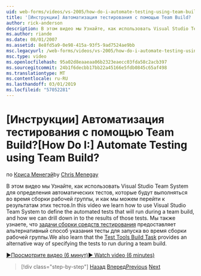 ```yaml
---
uid: web-forms/videos/vs-2005/how-do-i-automate-testing-using-team-build
title: '[Инструкции] Автоматизация тестирования с помощью Team Build? | Документы Майкрософт'
author: rick-anderson
description: В этом видео мы Узнайте, как использовать Visual Studio Team System для определения автоматических тестов, которые будут выполняться во время сборки рабочей группы, и как мы можем перейти для...
ms.author: riande
ms.date: 08/01/2007
ms.assetid: 8e8fd5a9-0e98-415a-93f5-9ad7524ae9bb
msc.legacyurl: /web-forms/videos/vs-2005/how-do-i-automate-testing-using-team-build
msc.type: video
ms.openlocfilehash: 95a02d8eaaeaa06b2323eaecc03fda58c2acb397
ms.sourcegitcommit: 24b1f6decbb17bb22a45166e5fdb0845c65af498
ms.translationtype: MT
ms.contentlocale: ru-RU
ms.lasthandoff: 03/01/2019
ms.locfileid: "57052281"
---
```

<a name="how-do-i-automate-testing-using-team-build"></a><span data-ttu-id="94f94-104">[Инструкции] Автоматизация тестирования с помощью Team Build?</span><span class="sxs-lookup"><span data-stu-id="94f94-104">[How Do I:] Automate Testing using Team Build?</span></span>
====================
<span data-ttu-id="94f94-105">по [Криса Менегэй](https://twitter.com/CMenegay)</span><span class="sxs-lookup"><span data-stu-id="94f94-105">by [Chris Menegay](https://twitter.com/CMenegay)</span></span>

<span data-ttu-id="94f94-106">В этом видео мы Узнайте, как использовать Visual Studio Team System для определения автоматических тестов, которые будут выполняться во время сборки рабочей группы, и как мы можем перейти к результатам этих тестов.</span><span class="sxs-lookup"><span data-stu-id="94f94-106">In this video we learn how to use Visual Studio Team System to define the automated tests that will run during a team build, and how we can drill down in to the results of those tests.</span></span> <span data-ttu-id="94f94-107">Мы также узнаете, что [задачи сборки средств тестирования](https://msdn.microsoft.com/vstudio/aa718351.aspx#bttt) предоставляет альтернативный способ указания тесты для запуска во время сборки рабочей группы.</span><span class="sxs-lookup"><span data-stu-id="94f94-107">We also learn that the [Test Tools Build Task](https://msdn.microsoft.com/vstudio/aa718351.aspx#bttt) provides an alternative way of specifying the tests to run during a team build.</span></span>

[<span data-ttu-id="94f94-108">&#9654;Просмотрите видео (6 минут)</span><span class="sxs-lookup"><span data-stu-id="94f94-108">&#9654; Watch video (6 minutes)</span></span>](https://channel9.msdn.com/Blogs/ASP-NET-Site-Videos/how-do-i-automate-testing-using-team-build)

> [!div class="step-by-step"]
> <span data-ttu-id="94f94-109">[Назад](how-do-i-implement-continuous-integration-with-team-foundation.md)
> [Вперед](how-do-i-deploy-a-web-application-during-a-team-build.md)</span><span class="sxs-lookup"><span data-stu-id="94f94-109">[Previous](how-do-i-implement-continuous-integration-with-team-foundation.md)
[Next](how-do-i-deploy-a-web-application-during-a-team-build.md)</span></span>
